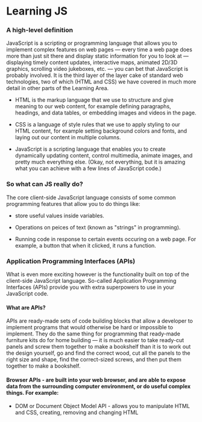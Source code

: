 # Learning JS

### A high-level definition

JavaScript is a scripting or programming language that allows you to implement complex features on web pages — every time a web page does more than just sit there and display static information for you to look at — displaying timely content updates, interactive maps, animated 2D/3D graphics, scrolling video jukeboxes, etc. — you can bet that JavaScript is probably involved. It is the third layer of the layer cake of standard web technologies, two of which (HTML and CSS) we have covered in much more detail in other parts of the Learning Area. 

* HTML is the markup language that we use to structure and give meaning to our web content, for example defining paragraphs, headings, and data tables, or embedding images and videos in the page.

* CSS is a language of style rules that we use to apply styling to our HTML content, for example setting background colors and fonts, and laying out our content in multiple columns.

* JavaScript is a scripting language that enables you to create dynamically updating content, control multimedia, animate images, and pretty much everything else. (Okay, not everything, but it is amazing what you can achieve with a few lines of JavaScript code.)


### So what can JS really do?
The core client-side JavaScript language consists of some common programming features that allow you to do things like: 

* store useful values inside variables. 

* Operations on peices of text (known as "strings" in programming).

* Running code in response to certain events occuring on a web page. For example, a button that when it clicked, it runs a function.


###  Application Programming Interfaces (APIs)

What is even more exciting however is the functionality built on top of the client-side JavaScript language. So-called Application Programming Interfaces (APIs) provide you with extra superpowers to use in your JavaScript code.

#### What are APIs?

APIs are ready-made sets of code building blocks that allow a developer to implement programs that would otherwise be hard or impossible to implement. They do the same thing for programming that ready-made furniture kits do for home building — it is much easier to take ready-cut panels and screw them together to make a bookshelf than it is to work out the design yourself, go and find the correct wood, cut all the panels to the right size and shape, find the correct-sized screws, and then put them together to make a bookshelf. 

#### Browser APIs - are built into your web browser, and are able to expose data from the surrounding computer environment, or do useful complex things. For example:

* DOM or Document Object Model API - allows you to manipulate HTML and CSS, creating, removing and changing HTML
